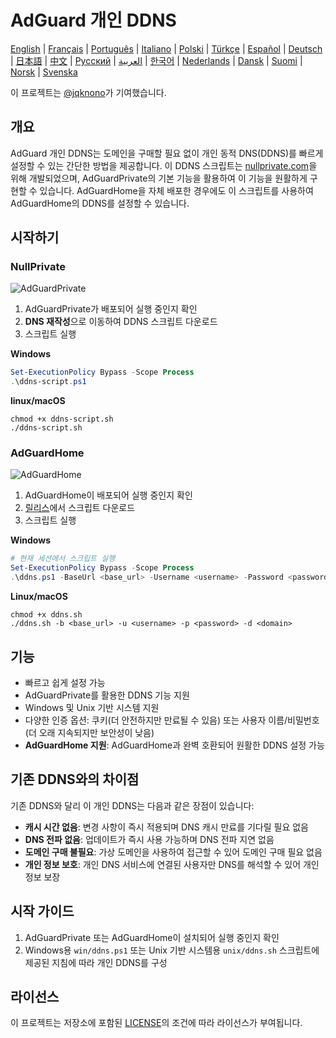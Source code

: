 # AdGuard 개인 DDNS

[English](readme.md) | [Français](readme.fr.md) | [Português](readme.pt.md) | [Italiano](readme.it.md) | [Polski](readme.pl.md) | [Türkçe](readme.tr.md) | [Español](readme.es.md) | [Deutsch](readme.de.md) | [日本語](readme.ja.md) | [中文](readme.zh.md) | [Русский](readme.ru.md) | [العربية](readme.ar.md) | [한국어](readme.ko.md) | [Nederlands](readme.nl.md) | [Dansk](readme.da.md) | [Suomi](readme.fi.md) | [Norsk](readme.no.md) | [Svenska](readme.sv.md)

이 프로젝트는 [@jqknono](https://github.com/jqknono)가 기여했습니다.

## 개요

AdGuard 개인 DDNS는 도메인을 구매할 필요 없이 개인 동적 DNS(DDNS)를 빠르게 설정할 수 있는 간단한 방법을 제공합니다.
이 DDNS 스크립트는 [nullprivate.com](https://nullprivate.com)을 위해 개발되었으며, AdGuardPrivate의 기본 기능을 활용하여 이 기능을 원활하게 구현할 수 있습니다.
AdGuardHome을 자체 배포한 경우에도 이 스크립트를 사용하여 AdGuardHome의 DDNS를 설정할 수 있습니다.

## 시작하기

### NullPrivate

![AdGuardPrivate](./assets/nullprivate.webp)

1. AdGuardPrivate가 배포되어 실행 중인지 확인
2. **DNS 재작성**으로 이동하여 DDNS 스크립트 다운로드
3. 스크립트 실행

**Windows**

```powershell
Set-ExecutionPolicy Bypass -Scope Process
.\ddns-script.ps1
```

**linux/macOS**

```shell
chmod +x ddns-script.sh
./ddns-script.sh
```

### AdGuardHome

![AdGuardHome](./assets/adguardhome.webp)

1. AdGuardHome이 배포되어 실행 중인지 확인
2. [릴리스](https://github.com/AdGuardPrivate/nullprivate-ddns/releases)에서 스크립트 다운로드
3. 스크립트 실행

**Windows**

```powershell
# 현재 세션에서 스크립트 실행
Set-ExecutionPolicy Bypass -Scope Process
.\ddns.ps1 -BaseUrl <base_url> -Username <username> -Password <password> -Domain <domain>
```

**Linux/macOS**

```shell
chmod +x ddns.sh
./ddns.sh -b <base_url> -u <username> -p <password> -d <domain>
```

## 기능

- 빠르고 쉽게 설정 가능
- AdGuardPrivate를 활용한 DDNS 기능 지원
- Windows 및 Unix 기반 시스템 지원
- 다양한 인증 옵션: 쿠키(더 안전하지만 만료될 수 있음) 또는 사용자 이름/비밀번호(더 오래 지속되지만 보안성이 낮음)
- **AdGuardHome 지원**: AdGuardHome과 완벽 호환되어 원활한 DDNS 설정 가능

## 기존 DDNS와의 차이점

기존 DDNS와 달리 이 개인 DDNS는 다음과 같은 장점이 있습니다:

- **캐시 시간 없음**: 변경 사항이 즉시 적용되며 DNS 캐시 만료를 기다릴 필요 없음
- **DNS 전파 없음**: 업데이트가 즉시 사용 가능하며 DNS 전파 지연 없음
- **도메인 구매 불필요**: 가상 도메인을 사용하여 접근할 수 있어 도메인 구매 필요 없음
- **개인 정보 보호**: 개인 DNS 서비스에 연결된 사용자만 DNS를 해석할 수 있어 개인 정보 보장

## 시작 가이드

1. AdGuardPrivate 또는 AdGuardHome이 설치되어 실행 중인지 확인
2. Windows용 `win/ddns.ps1` 또는 Unix 기반 시스템용 `unix/ddns.sh` 스크립트에 제공된 지침에 따라 개인 DDNS를 구성

## 라이선스

이 프로젝트는 저장소에 포함된 [LICENSE](LICENSE)의 조건에 따라 라이선스가 부여됩니다.